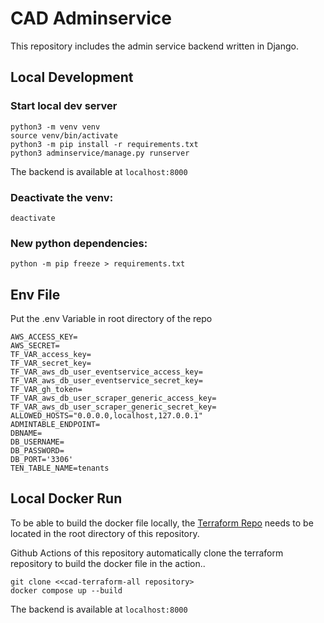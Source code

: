 # CAD Adminservice
This repository includes the admin service backend written in Django.
## Local Development

### Start local dev server
```
python3 -m venv venv
source venv/bin/activate
python3 -m pip install -r requirements.txt
python3 adminservice/manage.py runserver
```

The backend is available at `localhost:8000`

### Deactivate the venv:
```
deactivate
```
### New python dependencies:
```
python -m pip freeze > requirements.txt
```
## Env File
Put the .env Variable in root directory of the repo 
```
AWS_ACCESS_KEY=
AWS_SECRET=
TF_VAR_access_key=
TF_VAR_secret_key=
TF_VAR_aws_db_user_eventservice_access_key=
TF_VAR_aws_db_user_eventservice_secret_key=
TF_VAR_gh_token=
TF_VAR_aws_db_user_scraper_generic_access_key=
TF_VAR_aws_db_user_scraper_generic_secret_key=
ALLOWED_HOSTS="0.0.0.0,localhost,127.0.0.1"
ADMINTABLE_ENDPOINT=
DBNAME=
DB_USERNAME=
DB_PASSWORD=
DB_PORT='3306'
TEN_TABLE_NAME=tenants
```

## Local Docker Run
To be able to build the docker file locally, the [Terraform Repo](https://github.com/LugsoIn2/cad-terraform-all.git) needs to be located in the root directory of this repository.

Github Actions of this repository automatically clone the terraform repository to build the docker file in the action..

```
git clone <<cad-terraform-all repository>
docker compose up --build
```
The backend is available at `localhost:8000`



 

